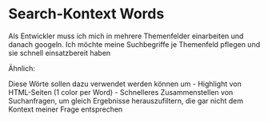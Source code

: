 Search-Kontext Words
==============

Als Entwickler muss ich mich in mehrere Themenfelder einarbeiten und danach googeln. Ich möchte meine Suchbegriffe je Themenfeld pflegen und sie schnell einsatzbereit haben

Ähnlich: 


Diese Wörte sollen dazu verwendet werden können um
	- Highlight von HTML-Seiten (1 color per Word)
	- Schnelleres Zusammenstellen von Suchanfragen, um gleich Ergebnisse herauszufiltern, die gar nicht dem Kontext meiner Frage entsprechen